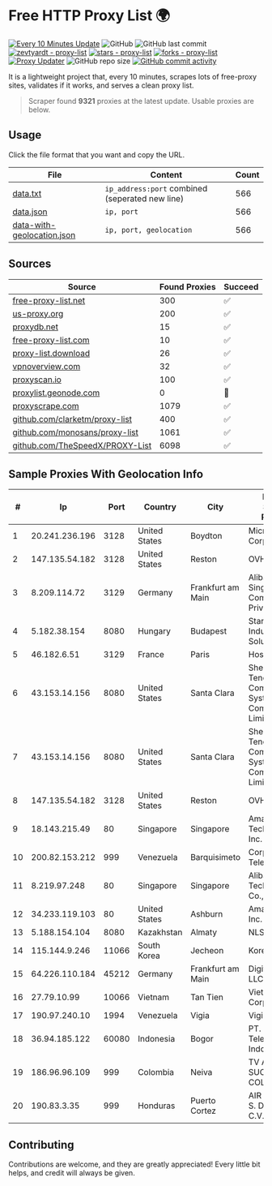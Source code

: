 
# Free HTTP Proxy List 🌍

[![Every 10 Minutes Update](https://github.com/mertguvencli/http-proxy-list/actions/workflows/main.yml/badge.svg?branch=main)](https://github.com/mertguvencli/http-proxy-list/actions/workflows/main.yml)
![GitHub](https://img.shields.io/github/license/mertguvencli/http-proxy-list)
![GitHub last commit](https://img.shields.io/github/last-commit/mertguvencli/http-proxy-list)
[![zevtyardt - proxy-list](https://img.shields.io/static/v1?label=zevtyardt&message=proxy-list&color=blue&logo=github)](https://github.com/zevtyardt/proxy-list "Go to GitHub repo")
[![stars - proxy-list](https://img.shields.io/github/stars/zevtyardt/proxy-list?style=social)](https://github.com/zevtyardt/proxy-list)
[![forks - proxy-list](https://img.shields.io/github/forks/zevtyardt/proxy-list?style=social)](https://github.com/zevtyardt/proxy-list)
[![Proxy Updater](https://github.com/zevtyardt/proxy-list/workflows/Proxy%20Updater/badge.svg)](https://github.com/zevtyardt/proxy-list/actions?query=workflow:"Proxy+Updater")
![GitHub repo size](https://img.shields.io/github/repo-size/zevtyardt/proxy-list)
[![GitHub commit activity](https://img.shields.io/github/commit-activity/m/zevtyardt/proxy-list?logo=commits)](https://github.com/zevtyardt/proxy-list/commits/main)

It is a lightweight project that, every 10 minutes, scrapes lots of free-proxy sites, validates if it works, and serves a clean proxy list.

> Scraper found **9321** proxies at the latest update. Usable proxies are below.

## Usage

Click the file format that you want and copy the URL.

|File|Content|Count|
|----|-------|-----|
|[data.txt](https://raw.githubusercontent.com/mertguvencli/http-proxy-list/main/proxy-list/data.txt)|`ip_address:port` combined (seperated new line)|566|
|[data.json](https://raw.githubusercontent.com/mertguvencli/http-proxy-list/main/proxy-list/data.json)|`ip, port`|566|
|[data-with-geolocation.json](https://raw.githubusercontent.com/mertguvencli/http-proxy-list/main/proxy-list/data-with-geolocation.json)|`ip, port, geolocation`|566|

## Sources

|Source|Found Proxies|Succeed|
|------|-------------|-------|
|[free-proxy-list.net](https://free-proxy-list.net)|300|✅|
|[us-proxy.org](https://www.us-proxy.org)|200|✅|
|[proxydb.net](http://proxydb.net)|15|✅|
|[free-proxy-list.com](https://free-proxy-list.com/?page=&port=&type%5B%5D=http&type%5B%5D=https&up_time=0&search=Search)|10|✅|
|[proxy-list.download](https://www.proxy-list.download/HTTP)|26|✅|
|[vpnoverview.com](https://vpnoverview.com/privacy/anonymous-browsing/free-proxy-servers)|32|✅|
|[proxyscan.io](https://www.proxyscan.io)|100|✅|
|[proxylist.geonode.com](https://proxylist.geonode.com/api/proxy-list?limit=300&page=1&sort_by=lastChecked&sort_type=desc&protocols=http,https)|0|🚫|
|[proxyscrape.com](https://api.proxyscrape.com/v2/?request=displayproxies&protocol=http&timeout=10000&country=all&ssl=all&anonymity=all)|1079|✅|
|[github.com/clarketm/proxy-list](https://raw.githubusercontent.com/clarketm/proxy-list/master/proxy-list-raw.txt)|400|✅|
|[github.com/monosans/proxy-list](https://raw.githubusercontent.com/monosans/proxy-list/main/proxies/http.txt)|1061|✅|
|[github.com/TheSpeedX/PROXY-List](https://raw.githubusercontent.com/TheSpeedX/PROXY-List/master/http.txt)|6098|✅|


## Sample Proxies With Geolocation Info

|#|Ip|Port|Country|City|Internet Service Provider|
|-|--|----|-------|----|-------------------------|
|1|20.241.236.196|3128|United States|Boydton|Microsoft Corporation|
|2|147.135.54.182|3128|United States|Reston|OVH SAS|
|3|8.209.114.72|3129|Germany|Frankfurt am Main|Alibaba.com Singapore E-Commerce Private Limited|
|4|5.182.38.154|8080|Hungary|Budapest|Stark Industries Solutions LTD|
|5|46.182.6.51|3129|France|Paris|Hosteur SAS|
|6|43.153.14.156|8080|United States|Santa Clara|Shenzhen Tencent Computer Systems Company Limited|
|7|43.153.14.156|8080|United States|Santa Clara|Shenzhen Tencent Computer Systems Company Limited|
|8|147.135.54.182|3128|United States|Reston|OVH SAS|
|9|18.143.215.49|80|Singapore|Singapore|Amazon Technologies Inc.|
|10|200.82.153.212|999|Venezuela|Barquisimeto|Corporación Telemic C.A.|
|11|8.219.97.248|80|Singapore|Singapore|Alibaba (US) Technology Co., Ltd.|
|12|34.233.119.103|80|United States|Ashburn|Amazon.com, Inc.|
|13|5.188.154.104|8080|Kazakhstan|Almaty|NLS|
|14|115.144.9.246|11066|South Korea|Jecheon|Korea Telecom|
|15|64.226.110.184|45212|Germany|Frankfurt am Main|DigitalOcean, LLC|
|16|27.79.10.99|10066|Vietnam|Tan Tien|Viettel Corporation|
|17|190.97.240.10|1994|Venezuela|Vigia|Viginet C.A|
|18|36.94.185.122|60080|Indonesia|Bogor|PT. Telekomunikasi Indonesia|
|19|186.96.96.109|999|Colombia|Neiva|TV AZTECA SUCURSAL COLOMBIA|
|20|190.83.3.35|999|Honduras|Puerto Cortez|AIR NETWORK S. DE R. L. DE C.V.|



## Contributing

Contributions are welcome, and they are greatly appreciated! Every
little bit helps, and credit will always be given.

